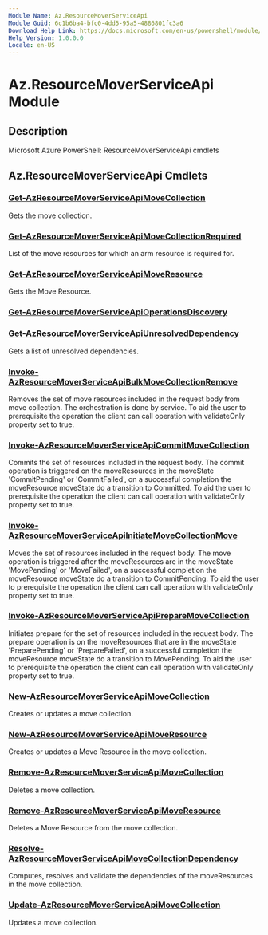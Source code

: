 ```yaml
---
Module Name: Az.ResourceMoverServiceApi
Module Guid: 6c1b6ba4-bfc0-4dd5-95a5-4886801fc3a6
Download Help Link: https://docs.microsoft.com/en-us/powershell/module/az.resourcemoverserviceapi
Help Version: 1.0.0.0
Locale: en-US
---
```


# Az.ResourceMoverServiceApi Module
## Description
Microsoft Azure PowerShell: ResourceMoverServiceApi cmdlets

## Az.ResourceMoverServiceApi Cmdlets
### [Get-AzResourceMoverServiceApiMoveCollection](Get-AzResourceMoverServiceApiMoveCollection.md)
Gets the move collection.

### [Get-AzResourceMoverServiceApiMoveCollectionRequired](Get-AzResourceMoverServiceApiMoveCollectionRequired.md)
List of the move resources for which an arm resource is required for.

### [Get-AzResourceMoverServiceApiMoveResource](Get-AzResourceMoverServiceApiMoveResource.md)
Gets the Move Resource.

### [Get-AzResourceMoverServiceApiOperationsDiscovery](Get-AzResourceMoverServiceApiOperationsDiscovery.md)


### [Get-AzResourceMoverServiceApiUnresolvedDependency](Get-AzResourceMoverServiceApiUnresolvedDependency.md)
Gets a list of unresolved dependencies.

### [Invoke-AzResourceMoverServiceApiBulkMoveCollectionRemove](Invoke-AzResourceMoverServiceApiBulkMoveCollectionRemove.md)
Removes the set of move resources included in the request body from move collection.
The orchestration is done by service.
To aid the user to prerequisite the operation the client can call operation with validateOnly property set to true.

### [Invoke-AzResourceMoverServiceApiCommitMoveCollection](Invoke-AzResourceMoverServiceApiCommitMoveCollection.md)
Commits the set of resources included in the request body.
The commit operation is triggered on the moveResources in the moveState 'CommitPending' or 'CommitFailed', on a successful completion the moveResource moveState do a transition to Committed.
To aid the user to prerequisite the operation the client can call operation with validateOnly property set to true.

### [Invoke-AzResourceMoverServiceApiInitiateMoveCollectionMove](Invoke-AzResourceMoverServiceApiInitiateMoveCollectionMove.md)
Moves the set of resources included in the request body.
The move operation is triggered after the moveResources are in the moveState 'MovePending' or 'MoveFailed', on a successful completion the moveResource moveState do a transition to CommitPending.
To aid the user to prerequisite the operation the client can call operation with validateOnly property set to true.

### [Invoke-AzResourceMoverServiceApiPrepareMoveCollection](Invoke-AzResourceMoverServiceApiPrepareMoveCollection.md)
Initiates prepare for the set of resources included in the request body.
The prepare operation is on the moveResources that are in the moveState 'PreparePending' or 'PrepareFailed', on a successful completion the moveResource moveState do a transition to MovePending.
To aid the user to prerequisite the operation the client can call operation with validateOnly property set to true.

### [New-AzResourceMoverServiceApiMoveCollection](New-AzResourceMoverServiceApiMoveCollection.md)
Creates or updates a move collection.

### [New-AzResourceMoverServiceApiMoveResource](New-AzResourceMoverServiceApiMoveResource.md)
Creates or updates a Move Resource in the move collection.

### [Remove-AzResourceMoverServiceApiMoveCollection](Remove-AzResourceMoverServiceApiMoveCollection.md)
Deletes a move collection.

### [Remove-AzResourceMoverServiceApiMoveResource](Remove-AzResourceMoverServiceApiMoveResource.md)
Deletes a Move Resource from the move collection.

### [Resolve-AzResourceMoverServiceApiMoveCollectionDependency](Resolve-AzResourceMoverServiceApiMoveCollectionDependency.md)
Computes, resolves and validate the dependencies of the moveResources in the move collection.

### [Update-AzResourceMoverServiceApiMoveCollection](Update-AzResourceMoverServiceApiMoveCollection.md)
Updates a move collection.

